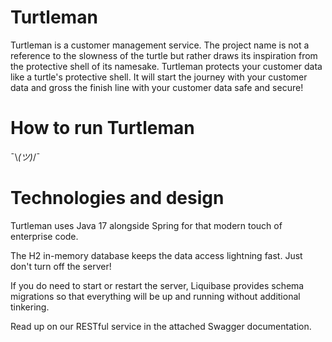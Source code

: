 # Turtleman
Turtleman is a customer management service. 
The project name is not a reference to the slowness of the turtle but rather draws its inspiration from the protective shell of its namesake.
Turtleman protects your customer data like a turtle's protective shell.
It will start the journey with your customer data and gross the finish line with your customer data safe and secure!

# How to run Turtleman
¯\\_(ツ)_/¯

# Technologies and design
Turtleman uses Java 17 alongside Spring for that modern touch of enterprise code. 

The H2 in-memory database keeps the data access lightning fast. Just don't turn off the server!

If you do need to start or restart the server, Liquibase provides schema migrations so that everything will be up and running without additional tinkering.

Read up on our RESTful service in the attached Swagger documentation.